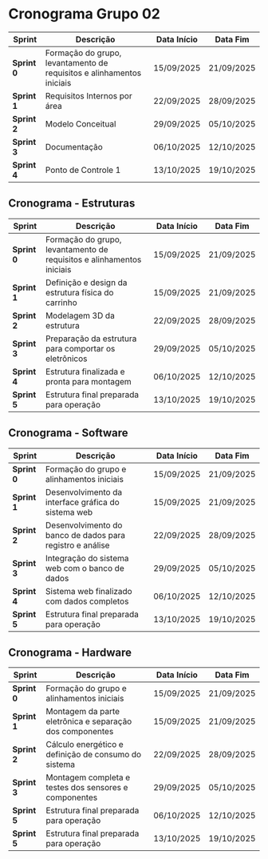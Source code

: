 # Cronograma Grupo 02

| **Sprint**   | **Descrição**                                                                           | **Data Início** | **Data Fim**   |
|--------------|-----------------------------------------------------------------------------------------|-----------------|----------------|
| **Sprint 0** | Formação do grupo, levantamento de requisitos e alinhamentos iniciais                   | 15/09/2025      | 21/09/2025     |
| **Sprint 1** | Requisitos Internos por área                                                            | 22/09/2025      | 28/09/2025     |
| **Sprint 2** | Modelo Conceitual                                                                       | 29/09/2025      | 05/10/2025     |
| **Sprint 3** | Documentação                                                                            | 06/10/2025      | 12/10/2025     |
| **Sprint 4** | Ponto de Controle 1                                                                     | 13/10/2025      | 19/10/2025     |



## **Cronograma - Estruturas**

| **Sprint**   | **Descrição**                                                                           | **Data Início** | **Data Fim**   |
|--------------|-----------------------------------------------------------------------------------------|-----------------|----------------|
| **Sprint 0** | Formação do grupo, levantamento de requisitos e alinhamentos iniciais                   | 15/09/2025      | 21/09/2025     |
| **Sprint 1** | Definição e design da estrutura física do carrinho                                      | 15/09/2025      | 21/09/2025     |
| **Sprint 2** | Modelagem 3D da estrutura                                                               | 22/09/2025      | 28/09/2025     |
| **Sprint 3** | Preparação da estrutura para comportar os eletrônicos                                   | 29/09/2025      | 05/10/2025     |
| **Sprint 4** | Estrutura finalizada e pronta para montagem                                             | 06/10/2025      | 12/10/2025     |
| **Sprint 5** | Estrutura final preparada para operação                                                 | 13/10/2025      | 19/10/2025     |



## **Cronograma - Software**

| **Sprint**   | **Descrição**                                               | **Data Início** | **Data Fim**   |
|--------------|-------------------------------------------------------------|-----------------|----------------|
| **Sprint 0** | Formação do grupo e alinhamentos iniciais                   | 15/09/2025      | 21/09/2025     |
| **Sprint 1** | Desenvolvimento da interface gráfica do sistema web         | 15/09/2025      | 21/09/2025     |
| **Sprint 2** | Desenvolvimento do banco de dados para registro e análise   | 22/09/2025      | 28/09/2025     |
| **Sprint 3** | Integração do sistema web com o banco de dados              | 29/09/2025      | 05/10/2025     |
| **Sprint 4** | Sistema web finalizado com dados completos                  | 06/10/2025      | 12/10/2025     |
| **Sprint 5** | Estrutura final preparada para operação                     | 13/10/2025      | 19/10/2025     |

## **Cronograma - Hardware**

| **Sprint**   | **Descrição**                                               | **Data Início** | **Data Fim**   |
|--------------|-------------------------------------------------------------|-----------------|----------------|
| **Sprint 0** | Formação do grupo e alinhamentos iniciais                   | 15/09/2025      | 21/09/2025     |
| **Sprint 1** | Montagem da parte eletrônica e separação dos componentes    | 15/09/2025      | 21/09/2025     |
| **Sprint 2** | Cálculo energético e definição de consumo do sistema        | 22/09/2025      | 28/09/2025     |
| **Sprint 3** | Montagem completa e testes dos sensores e componentes       | 29/09/2025      | 05/10/2025     |
| **Sprint 5** | Estrutura final preparada para operação                     | 06/10/2025      | 12/10/2025     |
| **Sprint 5** | Estrutura final preparada para operação                     | 13/10/2025      | 19/10/2025     |



